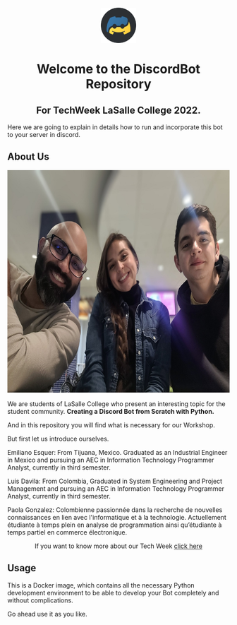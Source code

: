 <!-- PROJECT LOGO -->
<br />

<div align="center">
  <a href="https://github.com/github_username/repo_name">
    <img src="./img/discordPyLogo.png" alt="Logo" width="80" height="80">
  </a>
</div>


<h1 align="center">Welcome to the DiscordBot Repository</h1>

<h2 align="center">For TechWeek LaSalle College 2022.</h2>

Here we are going to explain in details how to run and incorporate this bot to your server in discord.

## About Us

<a href="https://github.com/github_username/repo_name">
  <img src="./img/aboutUs.jpg" alt="Logo" width="730" height="504">
</a>

We are students of LaSalle College who present an interesting topic for the student community. **Creating a Discord Bot from Scratch with Python.**

And in this repository you will find what is necessary for our Workshop.

But first let us introduce ourselves.

Emiliano Esquer: From Tijuana, Mexico. Graduated as an Industrial Engineer in Mexico and pursuing an AEC in Information Technology Programmer Analyst, currently in third semester.

Luis Davila: From Colombia, Graduated in System Engineering and Project Management and pursuing an AEC in Information Technology Programmer Analyst, currently in third semester.

Paola Gonzalez: Colombienne passionnée dans la recherche de nouvelles connaissances en lien avec l'informatique et à la technologie. Actuellement étudiante à temps plein en analyse de programmation ainsi qu’étudiante à temps partiel en commerce électronique.

<p align="center">If you want to know more about our Tech Week <a href="https://intlasalle.wixsite.com/tech-week">click here</a></p>

## Usage

This is a Docker image, which contains all the necessary Python development environment to be able to develop your Bot completely and without complications.

Go ahead use it as you like.

